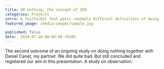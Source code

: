 ```yaml
---
title: DO nothing, the concept of ZEN
categories: Projects 
intro: A Twitterbot that posts randomly different definitions of doing nothing. Daily doing nothing automatized.
featured_image: /media/images/sample.jpg

published: false
date:  2014-07-20 00:00:00 +0100
---
```


The second outcome of an ongoing study on doing nothing together with Daniel Canet, my partner. We did quite bad.
But still concluded and registered our aim in this presentation. A study on observation.